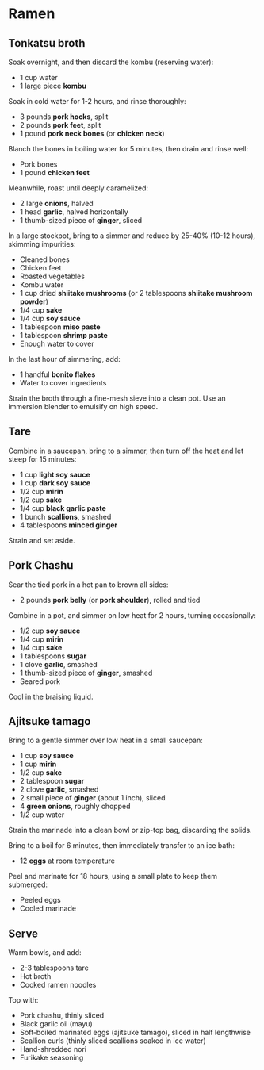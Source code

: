 # Ramen

## Tonkatsu broth

Soak overnight, and then discard the kombu (reserving water):

- 1 cup water
- 1 large piece **kombu**

Soak in cold water for 1-2 hours, and rinse thoroughly:

- 3 pounds **pork hocks**, split
- 2 pounds **pork feet**, split
- 1 pound **pork neck bones** (or **chicken neck**)

Blanch the bones in boiling water for 5 minutes, then drain and rinse well:

- Pork bones
- 1 pound **chicken feet**

Meanwhile, roast until deeply caramelized:

- 2 large **onions**, halved
- 1 head **garlic**, halved horizontally
- 1 thumb-sized piece of **ginger**, sliced

In a large stockpot, bring to a simmer and reduce by 25-40% (10-12 hours), skimming impurities:

- Cleaned bones
- Chicken feet
- Roasted vegetables
- Kombu water
- 1 cup dried **shiitake mushrooms** (or 2 tablespoons **shiitake mushroom powder**)
- 1/4 cup **sake**
- 1/4 cup **soy sauce**
- 1 tablespoon **miso paste**
- 1 tablespoon **shrimp paste**
- Enough water to cover

In the last hour of simmering, add:

- 1 handful **bonito flakes**
- Water to cover ingredients

Strain the broth through a fine-mesh sieve into a clean pot. Use an immersion blender to emulsify on high speed.

## Tare

Combine in a saucepan, bring to a simmer, then turn off the heat and let steep for 15 minutes:

- 1 cup **light soy sauce**
- 1 cup **dark soy sauce**
- 1/2 cup **mirin**
- 1/2 cup **sake**
- 1/4 cup **black garlic paste**
- 1 bunch **scallions**, smashed
- 4 tablespoons **minced ginger**

Strain and set aside.

## Pork Chashu

Sear the tied pork in a hot pan to brown all sides:

- 2 pounds **pork belly** (or **pork shoulder**), rolled and tied

Combine in a pot, and simmer on low heat for 2 hours, turning occasionally:

- 1/2 cup **soy sauce**
- 1/4 cup **mirin**
- 1/4 cup **sake**
- 1 tablespoons **sugar**
- 1 clove **garlic**, smashed
- 1 thumb-sized piece of **ginger**, smashed
- Seared pork

Cool in the braising liquid.

## Ajitsuke tamago

Bring to a gentle simmer over low heat in a small saucepan:

- 1 cup **soy sauce**
- 1 cup **mirin**
- 1/2 cup **sake**
- 2 tablespoon **sugar**
- 2 clove **garlic**, smashed
- 2 small piece of **ginger** (about 1 inch), sliced
- 4 **green onions**, roughly chopped
- 1/2 cup water

Strain the marinade into a clean bowl or zip-top bag, discarding the solids.

Bring to a boil for 6 minutes, then immediately transfer to an ice bath:

- 12 **eggs** at room temperature

Peel and marinate for 18 hours, using a small plate to keep them submerged:

- Peeled eggs
- Cooled marinade

## Serve

Warm bowls, and add:

- 2-3 tablespoons tare
- Hot broth
- Cooked ramen noodles

Top with:

- Pork chashu, thinly sliced
- Black garlic oil (mayu)
- Soft-boiled marinated eggs (ajitsuke tamago), sliced in half lengthwise
- Scallion curls (thinly sliced scallions soaked in ice water)
- Hand-shredded nori
- Furikake seasoning
